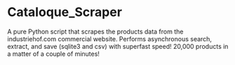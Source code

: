 # Cataloque_Scraper
A pure Python script that scrapes the products data from the industriehof.com commercial website. Performs asynchronous search, extract, and save (sqlite3 and csv) with superfast speed! 20,000 products in a matter of a couple of minutes!
